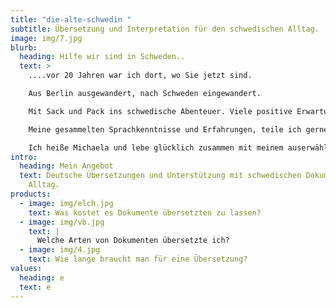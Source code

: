 ```yaml
---
title: "die-alte-schwedin "
subtitle: Übersetzung und Interpretation für den schwedischen Alltag.
image: img/7.jpg
blurb:
  heading: Hilfe wir sind in Schweden..
  text: >
    ....vor 20 Jahren war ich dort, wo Sie jetzt sind. 

    Aus Berlin ausgewandert, nach Schweden eingewandert. 

    Mit Sack und Pack ins schwedische Abenteuer. Viele positive Erwartungen und keine Sprachkenntnisse im Gepäck.

    Meine gesammelten Sprachkenntnisse und Erfahrungen, teile ich gerne mit Ihnen.

    Ich heiße Michaela und lebe glücklich zusammen mit meinem auserwählten “Vikinger” im schönen Småland.
intro:
  heading: Mein Angebot
  text: Deutsche Übersetzungen und Unterstützung mit schwedischen Dokumenten im
    Alltag.
products:
  - image: img/elch.jpg
    text: Was kostet es Dokumente übersetzten zu lassen?
  - image: img/vb.jpg
    text: |
      Welche Arten von Dokumenten übersetzte ich?
  - image: img/4.jpg
    text: Wie lange braucht man für eine Übersetzung?
values:
  heading: e
  text: e
---
```

